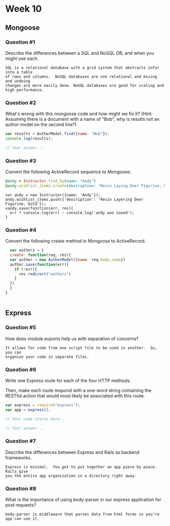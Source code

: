 # Week 10

## Mongoose

### Question #1

Describe the differences between a SQL and NoSQL DB, and when you might use each.

```
SQL is a relational database with a grid system that abstracts infor into a table
of rows and columns.  NoSQL databases are non relational and mixing and undoing
changes are more easily done. NoSQL databases are good for scaling and high performance.
```

### Question #2

What's wrong with this mongoose code and how might we fix it?
(Hint: Assuming there is a document with a name of "Bob", why is results not an author model on the second line?)

```js
var results = AuthorModel.find({name: "Bob"});
console.log(results);
```

```js
// Your answer...
```

### Question #3

Convert the following ActiveRecord sequence to Mongoose:

```rb
@andy = Instructor.find_by(name: "Andy")
@andy.wishlist_items.create(description: "Resin Laying Deer Figurine, Gold")
```

```
var andy = new Instructor({name: 'Andy'});
andy.wishlist_items.push({'description': 'Resin Layering Deer Figurine, Gold'});
vandy.save(function(err, res){
  err ? console.log(err) : console.log('andy was saved');
}

```

### Question #4

Convert the following create method in Mongoose to ActiveRecord.

```js
  var authors = {
  create: function(req, res){
  var author = new AuthorModel({name: req.body.name})
  author.save(function(err){
    if (!err){
      res.redirect("authors")
    }
  })
  }  
}
```

```

```
## Express

### Question #5

How does module.exports help us with separation of concerns?

```
It allows for code from one script file to be used in another.  So, you can
organize your code in separate files.
```

### Question #6

Write one Express route for each of the four HTTP methods.

Then, make each route respond with a one-word string containing the RESTful action that would most likely be associated with this route.

```js
var express = require("express");
var app = express();

// Your code starts here...

```

```js
// Your answer...
```
### Question #7

Describe the differences between Express and Rails as backend frameworks.

```
Express is minimal.  You get to put together an app piece by piece.  Rails give
you the entire app organization in a directory right away.
```

### Question #8

What is the importance of using body-parser in our express application for post requests?

```
body-parser is middleware that parses data from html forms so you're app can use it.
```
